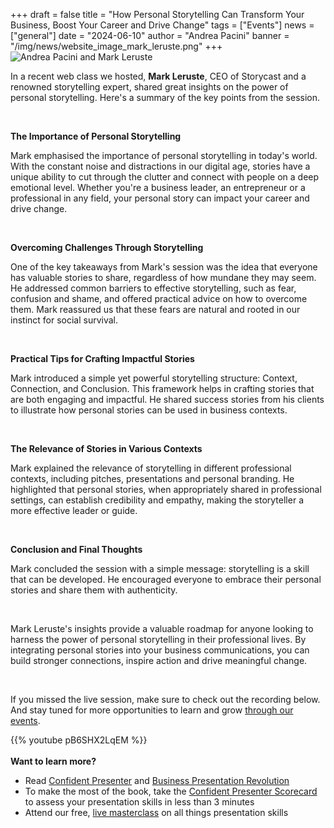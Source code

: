 +++
draft = false
title = "How Personal Storytelling Can Transform Your Business, Boost Your Career and Drive Change"
tags = ["Events"]
news = ["general"]
date = "2024-06-10"
author = "Andrea Pacini"
banner = "/img/news/website_image_mark_leruste.png"
+++
![Andrea Pacini and Mark Leruste](/img/news/website_image_mark_leruste.png "Andrea Pacini and Mark Leruste")

<div style="margin: 5px 0;">
  <p class="p1">In a recent web class we hosted, <strong>Mark Leruste</strong>, CEO of Storycast and a renowned storytelling expert, shared great insights on the power of personal storytelling. Here's a summary of the key points from the session.</p>
  <p class="p2">&nbsp;</p>
  <p class="p1"><strong>The Importance of Personal Storytelling</strong></p>
  <p class="p1">Mark emphasised the importance of personal storytelling in today's world. With the constant noise and distractions in our digital age, stories have a unique ability to cut through the clutter and connect with people on a deep emotional level. Whether you're a business leader, an entrepreneur or a professional in any field, your personal story can impact your career and drive change.</p>
  <p class="p2">&nbsp;</p>
  <p class="p1"><strong>Overcoming Challenges Through Storytelling</strong></p>
  <p class="p1">One of the key takeaways from Mark's session was the idea that everyone has valuable stories to share, regardless of how mundane they may seem. He addressed common barriers to effective storytelling, such as fear, confusion and shame, and offered practical advice on how to overcome them. Mark reassured us that these fears are natural and rooted in our instinct for social survival.</p>
  <p class="p2">&nbsp;</p>
  <p class="p1"><strong>Practical Tips for Crafting Impactful Stories</strong></p>
  <p class="p1">Mark introduced a simple yet powerful storytelling structure: Context, Connection, and Conclusion. This framework helps in crafting stories that are both engaging and impactful. He shared success stories from his clients to illustrate how personal stories can be used in business contexts.&nbsp;</p>
  <p class="p2">&nbsp;</p>
  <p class="p1"><strong>The Relevance of Stories in Various Contexts</strong></p>
  <p class="p1">Mark explained the relevance of storytelling in different professional contexts, including pitches, presentations and personal branding. He highlighted that personal stories, when appropriately shared in professional settings, can establish credibility and empathy, making the storyteller a more effective leader or guide.</p>
  <p class="p2">&nbsp;</p>
  <p class="p1"><strong>Conclusion and Final Thoughts</strong></p>
  <p class="p1">Mark concluded the session with a simple message: storytelling is a skill that can be developed. He encouraged everyone to embrace their personal stories and share them with authenticity.</p>
  <p class="p2">&nbsp;</p>
  <p class="p1">Mark Leruste's insights provide a valuable roadmap for anyone looking to harness the power of personal storytelling in their professional lives. By integrating personal stories into your business communications, you can build stronger connections, inspire action and drive meaningful change.</p>
  <p class="p2">&nbsp;</p>
  <p class="p1">If you missed the live session, make sure to check out the recording below. And stay tuned for more opportunities to learn and grow <a href="https://www.eventbrite.co.uk/o/ideas-on-stage-uk-18757456469"><span class="s1">through our events</span></a>.&nbsp;</p>
</div>

{{% youtube pB6SHX2LqEM %}}\
\
**Want to learn more?** 

* Read [Confident Presenter](https://www.ideasonstage.com/resources/confident-presenter-book/) and [Business Presentation Revolution ](https://www.ideasonstage.com/business-presentation-revolution/book/)
* To make the most of the book, take the [Confident Presenter Scorecard](https://ideasonstage.com/score) to assess your presentation skills in less than 3 minutes
* Attend our free, [live masterclass](http://ideasonstageuk.eventbrite.com/) on all things presentation skills
